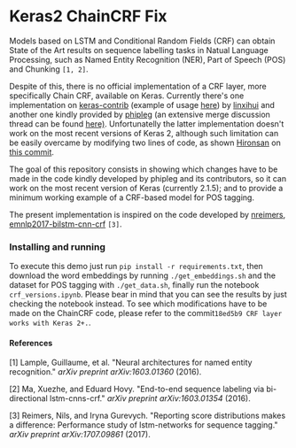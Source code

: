 # Keras2 ChainCRF Fix

Models based on LSTM and Conditional Random Fields (CRF) can obtain State of the Art results on sequence labelling tasks in Natual Language Processing, such as Named Entity Recognition (NER), Part of Speech (POS) and Chunking `[1, 2]`.

Despite of this, there is no official implementation of a CRF layer, more specifically Chain CRF, available on Keras. Currently there's one implementation on [keras-contrib](https://github.com/keras-team/keras-contrib/blob/master/keras_contrib/layers/crf.py)  (example of usage [here](https://github.com/keras-team/keras-contrib/blob/master/examples/conll2000_chunking_crf.py)) by [linxihui](https://github.com/linxihui) and another one kindly provided by [phipleg](https://github.com/phipleg) (an extensive merge discussion thread can be found [here)](https://github.com/keras-team/keras/issues/4090#issuecomment-374646730). Unfortunatelly the latter implementation doesn't work on the most recent versions of Keras 2, although such limitation can be easily overcame by modifying two lines of code, as shown [Hironsan](https://github.com/Hironsan) on [this commit](https://github.com/Hironsan/anago/commit/febaa4757e0cf3a3dd51f93fe62f30d637e2afea).

The goal of this repository consists in showing which changes have to be made in the code kindly developed by phipleg and its contributors, so it can work on the most recent version of Keras (currently 2.1.5); and to provide a minimum working example of a CRF-based model for POS tagging.

The present implementation is inspired on the code developed by [nreimers](https://github.com/nreimers), [emnlp2017-bilstm-cnn-crf](https://github.com/UKPLab/emnlp2017-bilstm-cnn-crf) `[3]`.



### Installing and running

To execute this demo just run `pip install -r requirements.txt`, then download the word embeddings by running `./get_embeddings.sh` and the dataset for POS tagging with `./get_data.sh`, finally run the notebook `crf_versions.ipynb`. Please bear in mind that you can see the results by just checking the notebook instead. To see which modifications have to be made on the ChainCRF code, please refer to the commit`18ed5b9 CRF layer works with Keras 2+.`.



#### References

[1] Lample, Guillaume, et al. "Neural architectures for named entity recognition." *arXiv preprint arXiv:1603.01360* (2016).

[2] Ma, Xuezhe, and Eduard Hovy. "End-to-end sequence labeling via bi-directional lstm-cnns-crf." *arXiv preprint arXiv:1603.01354* (2016).

[3] Reimers, Nils, and Iryna Gurevych. "Reporting score distributions makes a difference: Performance study of lstm-networks for sequence tagging." *arXiv preprint arXiv:1707.09861* (2017).

